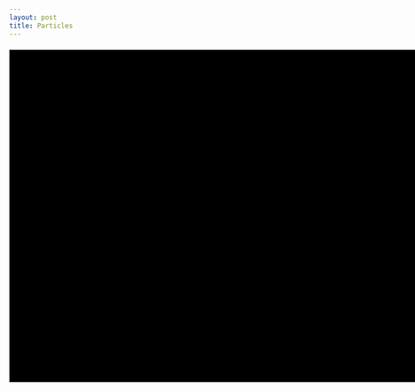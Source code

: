 ```yaml
---
layout: post
title: Particles
---
```


<html lang="en">
<head>
  <meta charset="UTF-8">
  <title>Bumper Cars Game</title>
  <style>
    canvas {
      border: 1px solid #333;
      background: #000000ff;
      display: block;
      margin: 20px auto;
    }
  </style>
</head>
<body>
    <div style="position:relative; width:800px; height:600px; margin:0 auto;">
        <canvas id="gameCanvas" width="800" height="600"></canvas>
    </div>
    <script type="module">
        import { particle, particles, setUpParticles, updateParticle } from './partThree.js';
        import { setUpEnvironment, goTo } from './VecThree.js';
        const canvas = document.getElementById('gameCanvas');
        const ctx = canvas.getContext('2d');
        function renderParts() {
            for (let i = 0; i < particles.length; i++) {
                const p = particles[i];
                updateParticle(i);
                const point = goTo(p.x,p.y,p.z);
                ctx.fillStyle = 'white';
                ctx.fillRect(point.x + (canvas.width/2), -point.y + (canvas.height/2), 10, 10)
            }
        };
        setUpParticles(50);
        setUpEnvironment(canvas);
        function update() {
            ctx.clearRect(0,0,canvas.with,canvas.height);
            renderParts();
            requestAnimationFrame(update);
        };
        update();
    </script>
</body>
</html>